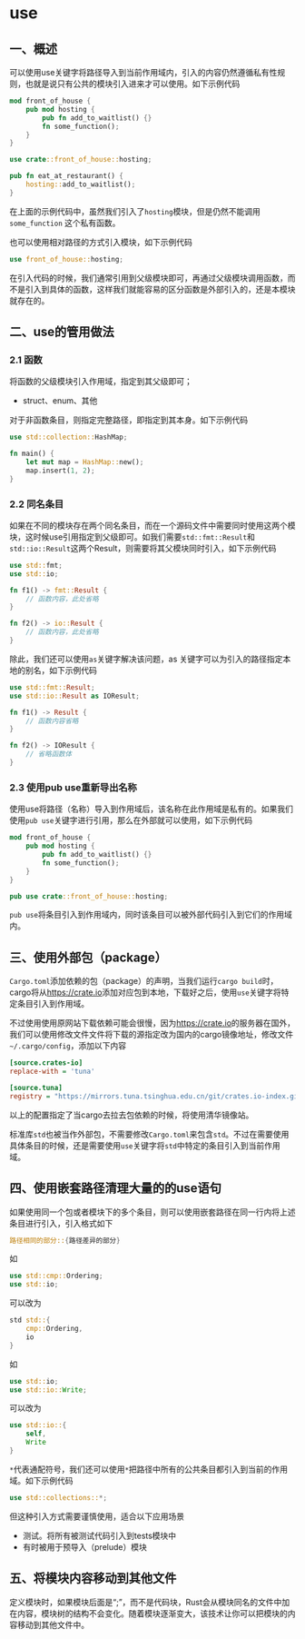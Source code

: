# use

## 一、概述

可以使用use关键字将路径导入到当前作用域内，引入的内容仍然遵循私有性规则，也就是说只有公共的模块引入进来才可以使用。如下示例代码

```rust
mod front_of_house {
    pub mod hosting {
        pub fn add_to_waitlist() {}
        fn some_function();
    }
}

use crate::front_of_house::hosting;

pub fn eat_at_restaurant() {
    hosting::add_to_waitlist();
}
```

在上面的示例代码中，虽然我们引入了`hosting`模块，但是仍然不能调用 `some_function` 这个私有函数。

也可以使用相对路径的方式引入模块，如下示例代码

```rust
use front_of_house::hosting;
```

在引入代码的时候，我们通常引用到父级模块即可，再通过父级模块调用函数，而不是引入到具体的函数，这样我们就能容易的区分函数是外部引入的，还是本模块就存在的。

## 二、use的管用做法

### 2.1 函数

将函数的父级模块引入作用域，指定到其父级即可；

- struct、enum、其他

对于非函数条目，则指定完整路径，即指定到其本身。如下示例代码

```Rust
use std::collection::HashMap;

fn main() {
    let mut map = HashMap::new();
    map.insert(1, 2);
}
```

### 2.2 同名条目

如果在不同的模块存在两个同名条目，而在一个源码文件中需要同时使用这两个模块，这时候use引用指定到父级即可。如我们需要`std::fmt::Result`和`std::io::Result`这两个Result，则需要将其父模块同时引入，如下示例代码

```rust
use std::fmt;
use std::io;

fn f1() -> fmt::Result {
    // 函数内容，此处省略
}

fn f2() -> io::Result {
    // 函数内容，此处省略
}
```

除此，我们还可以使用`as`关键字解决该问题，as 关键字可以为引入的路径指定本地的别名，如下示例代码

```rust
use std::fmt::Result;
use std::io::Result as IOResult;

fn f1() -> Result {
    // 函数内容省略
}

fn f2() -> IOResult {
    // 省略函数体
}
```

### 2.3 使用pub use重新导出名称

使用use将路径（名称）导入到作用域后，该名称在此作用域是私有的。如果我们使用`pub use`关键字进行引用，那么在外部就可以使用，如下示例代码

```rust
mod front_of_house {
    pub mod hosting {
        pub fn add_to_waitlist() {}
        fn some_function();
    }
}

pub use crate::front_of_house::hosting;
```

`pub use`将条目引入到作用域内，同时该条目可以被外部代码引入到它们的作用域内。

## 三、使用外部包（package）

`Cargo.toml`添加依赖的包（package）的声明，当我们运行`cargo build`时，cargo将从<https://crate.io>添加对应包到本地，下载好之后，使用`use`关键字将特定条目引入到作用域。

不过使用使用原网站下载依赖可能会很慢，因为<https://crate.io>的服务器在国外，我们可以使用修改文件文件将下载的源指定改为国内的cargo镜像地址，修改文件`~/.cargo/config`，添加以下内容

```ini
[source.crates-io]
replace-with = 'tuna'

[source.tuna]
registry = "https://mirrors.tuna.tsinghua.edu.cn/git/crates.io-index.git"
```

以上的配置指定了当cargo去拉去包依赖的时候，将使用清华镜像站。

标准库`std`也被当作外部包，不需要修改`Cargo.toml`来包含`std`。不过在需要使用具体条目的时候，还是需要使用`use`关键字将`std`中特定的条目引入到当前作用域。

## 四、使用嵌套路径清理大量的的use语句

如果使用同一个包或者模块下的多个条目，则可以使用嵌套路径在同一行内将上述条目进行引入，引入格式如下

```Rust
路径相同的部分::{路径差异的部分}
```

如

```rust
use std::cmp::Ordering;
use std::io;
```

可以改为

```Rust
std std::{
    cmp::Ordering,
    io
}
```

如

```Rust
use std::io;
use std::io::Write;
```

可以改为

```Rust
use std::io::{
    self,
    Write
}
```

`*`代表通配符号，我们还可以使用`*`把路径中所有的公共条目都引入到当前的作用域。如下示例代码

```rust
use std::collections::*;
```

但这种引入方式需要谨慎使用，适合以下应用场景

- 测试。将所有被测试代码引入到tests模块中
- 有时被用于预导入（prelude）模块

## 五、将模块内容移动到其他文件

定义模块时，如果模块后面是“;”，而不是代码块，Rust会从模块同名的文件中加在内容，模块树的结构不会变化。随着模块逐渐变大，该技术让你可以把模块的内容移动到其他文件中。
